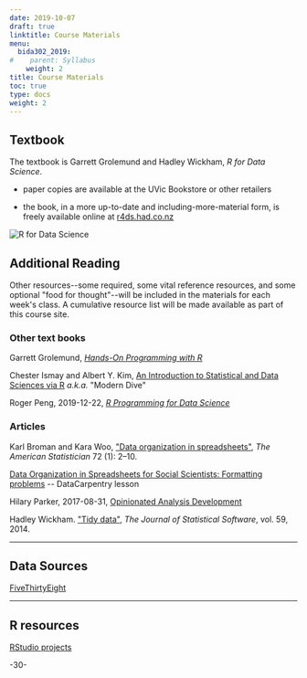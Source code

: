 ```yaml
---
date: 2019-10-07
draft: true
linktitle: Course Materials
menu:
  bida302_2019:
#    parent: Syllabus
    weight: 2
title: Course Materials
toc: true
type: docs
weight: 2
---
```



## Textbook

The textbook is Garrett Grolemund and Hadley Wickham, _R for Data Science_. 

* paper copies are available at the UVic Bookstore or other retailers

* the book, in a more up-to-date and including-more-material form, is freely available online at [r4ds.had.co.nz](https://r4ds.had.co.nz/)


![R for Data Science](/img/r4ds_300.png)


## Additional Reading

Other resources--some required, some vital reference resources, and some optional "food for thought"--will be included in the  materials for each week's class. A cumulative resource list will be made available as part of this course site.




### Other text books


Garrett Grolemund, [_Hands-On Programming with R_](https://rstudio-education.github.io/hopr/)

Chester Ismay and Albert Y. Kim, [An Introduction to Statistical and Data Sciences via R](http://moderndive.com/) _a.k.a._ "Modern Dive"

Roger Peng, 2019-12-22, [_R Programming for Data Science_](https://bookdown.org/rdpeng/rprogdatascience/)


### Articles

Karl Broman and Kara Woo, ["Data organization in spreadsheets"](https://doi.org/10.1080/00031305.2017.1375989), _The American Statistician_ 72 (1): 2–10.

[Data Organization in Spreadsheets for Social Scientists: Formatting problems](https://datacarpentry.org/spreadsheets-socialsci/02-common-mistakes/index.html) -- DataCarpentry lesson

Hilary Parker, 2017-08-31, [Opinionated Analysis Development](https://peerj.com/preprints/3210/)

Hadley Wickham. ["Tidy data"](https://vita.had.co.nz/papers/tidy-data.html), _The Journal of Statistical Software_, vol. 59, 2014.



***

## Data Sources

[FiveThirtyEight](https://fivethirtyeight-r.netlify.com/articles/fivethirtyeight.html)

***

## R resources

[RStudio projects](https://support.rstudio.com/hc/en-us/articles/200526207-Using-Projects)


-30-

